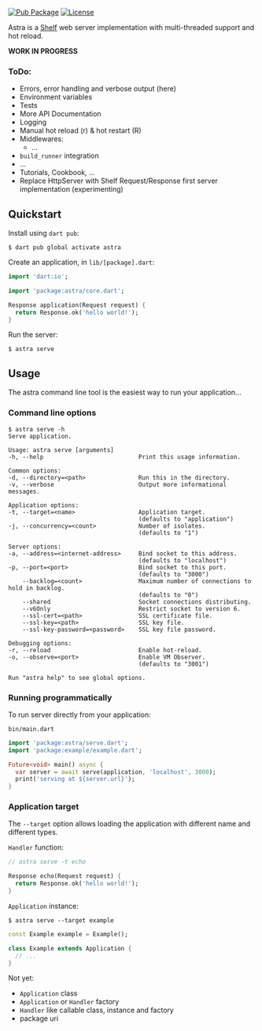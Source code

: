 [![Pub Package](https://img.shields.io/pub/v/astra.svg)](https://pub.dev/packages/astra)
[![License](https://img.shields.io/badge/License-MIT-blue.svg)](LICENSE)

Astra is a [Shelf][shelf] web server implementation with multi-threaded support and hot reload.

**WORK IN PROGRESS**

### ToDo:
- Errors, error handling and verbose output (here)
- Environment variables
- Tests
- More API Documentation
- Logging
- Manual hot reload (r) & hot restart (R)
- Middlewares:
  - ...
- `build_runner` integration
- ...
- Tutorials, Cookbook, ...
- Replace HttpServer with Shelf Request/Response first server implementation (experimenting)

## Quickstart

Install using `dart pub`:

```console
$ dart pub global activate astra
```

Create an application, in `lib/[package].dart`:

```dart
import 'dart:io';

import 'package:astra/core.dart';

Response application(Request request) {
  return Response.ok('hello world!');
}
```

Run the server:

```console
$ astra serve
```

## Usage

The astra command line tool is the easiest way to run your application...

### Command line options

```console
$ astra serve -h
Serve application.

Usage: astra serve [arguments]
-h, --help                           Print this usage information.

Common options:
-d, --directory=<path>               Run this in the directory.
-v, --verbose                        Output more informational messages.

Application options:
-t, --target=<name>                  Application target.
                                     (defaults to "application")
-j, --concurrency=<count>            Number of isolates.
                                     (defaults to "1")

Server options:
-a, --address=<internet-address>     Bind socket to this address.
                                     (defaults to "localhost")
-p, --port=<port>                    Bind socket to this port.
                                     (defaults to "3000")
    --backlog=<count>                Maximum number of connections to hold in backlog.
                                     (defaults to "0")
    --shared                         Socket connections distributing.
    --v6Only                         Restrict socket to version 6.
    --ssl-cert=<path>                SSL certificate file.
    --ssl-key=<path>                 SSL key file.
    --ssl-key-password=<password>    SSL key file password.

Debugging options:
-r, --reload                         Enable hot-reload.
-o, --observe=<port>                 Enable VM Observer.
                                     (defaults to "3001")

Run "astra help" to see global options.
```

### Running programmatically

To run server directly from your application:

`bin/main.dart`

```dart
import 'package:astra/serve.dart';
import 'package:example/example.dart';

Future<void> main() async {
  var server = await serve(application, 'localhost', 3000);
  print('serving at ${server.url}');
}
```

### Application target

The `--target` option allows loading the application with different name and different types.

`Handler` function:
```dart
// astra serve -t echo

Response echo(Request request) {
  return Response.ok('hello world!');
}
```

`Application` instance:
```console
$ astra serve --target example
```
```dart
const Example example = Example();

class Example extends Application {
  // ...
}
```

Not yet:
- `Application` class
- `Application` or `Handler` factory
- `Handler` like callable class, instance and factory
- package uri

[shelf]: https://pub.dev/packages/shelf
[path]: https://dart.dev/tools/pub/cmd/pub-global#running-a-script-from-your-path
